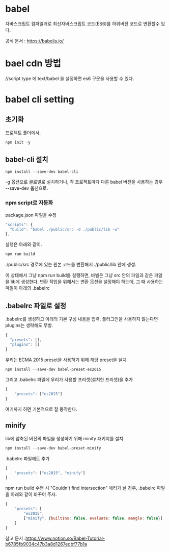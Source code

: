 # babel

자바스크립트 컴파일러로 
최신자바스크립트 코드(ES6)를 하위버전 코드로 변환할수 있다. 

공식 문서 : https://babeljs.io/


# bael cdn 방법 

  <script src="//cdnjs.cloudflare.com/ajax/libs/babel-standalone/6.26.0/babel.min.js"></script>
  <script src="//cdnjs.cloudflare.com/ajax/libs/babel-polyfill/7.4.3/polyfill.js"></script>
  //script type 에 text/babel 을 설정하면 es6 구문을 사용할 수 있다.
  <script type="text/babel" data-presets="es2015, stage-3" src="js/main.js"></script>


# babel cli setting

## 초기화

프로젝트 폴더에서,

```jsx
npm init -y
```

## babel-cli 설치

```jsx
npm install --save-dev babel-cli
```

-g 옵션으로 글로벌로 설치하거나, 각 프로젝트마다 다른 babel 버전을 사용하는 경우 --save-dev 옵션으로.

### npm script로 자동화

package.json 파일을 수정

```jsx
"scripts": {
  "build": "babel ./public/src -d ./public/lib -w"
},
```

실행은 아래와 같이.

```jsx
npm run build
```

./public/src 경로에 있는 원본 코드를 변환해서 ./public/lib 안에 생성.

이 상태에서 그냥 npm run build를 실행하면, 바벨은 그냥 src 안의 파일과 같은 파일을 lib에 생성한다. 변환 작업을 위해서는 변환 옵션을 설정해야 하는데, 그 때 사용하는 파일이 아래의 .babelrc

## .babelrc 파일로 설정

.babelrc를 생성하고 아래의 기본 구성 내용을 입력.
플러그인을 사용하지 않는다면 plugins는 생략해도 무방.

```jsx
{
  "presets": [],
  "plugins": []
}
```

우리는 ECMA 2015 preset을 사용하기 위해 해당 preset을 설치

```jsx
npm install --save-dev babel-preset-es2015
```

그리고 .babelrc 파일에 우리가 사용할 프리셋(설치한 프리셋)을 추가

```jsx
{
	"presets": ["es2015"]
}
```

여기까지 하면 기본적으로 잘 동작한다.

## minify

lib에 압축된 버전의 파일을 생성하기 위해 minify 패키지를 설치.

```jsx
npm install --save-dev babel-preset-minify
```

.babelrc 파일에도 추가

```jsx
{
	"presets": ["es2015", "minify"]
}
```

npm run build 수행 시 "Couldn't find intersection" 에러가 날 경우,
.babelrc 파일을 아래와 같이 바꾸어 주자.

```jsx
{
	"presets": [
		"es2015",
		["minify", {builtIns: false, evaluate: false, mangle: false}]
	]
}
```


참고 문서 :https://www.notion.so/Babel-Tutorial-b6785fb9034c47b3a8d1267edbf77b1a
